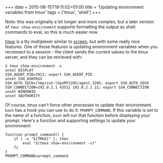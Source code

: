 +++
date = 2015-06-15T19:11:02+01:00
title = 'Updating environment variables from tmux'
tags = ['tmux', 'shell']
+++

Note: this was originally a lot longer and more complex, but a later version of
`tmux show-environment` supports formatting the output as shell commands to
eval, so this is much easier now.

[tmux](http://tmux.sourceforge.net/) is a tty multiplexer similar to
[screen](http://www.gnu.org/software/screen/), but with some really nice
features.  One of those features is updating environment variables when you
reconnect to a session - the client sends the current values to the tmux server,
and they can be retrieved with:

    $ tmux show-environment -s
    unset DISPLAY
    SSH_AGENT_PID=3912; export SSH_AGENT_PID
    unset SSH_ASKPASS
    SSH_AUTH_SOCK=/tmp/ssh-lXpzMY3205/agent.3205; export SSH_AUTH_SOCK
    SSH_CONNECTION=192.0.2.1 43512 192.0.2.1 22; export SSH_CONNECTION
    unset WINDOWID
    unset XAUTHORITY

Of course, tmux can't force other processes to update their environment.  `bash`
has a hook you can use to do it: `PROMPT_COMMAND`.  If this variable is set to
the name of a function, `bash` will run that function before displaying your
prompt.  Here's a function and supporting settings to update your environment:

    function prompt_command() {
        if [ -n "${TMUX}" ]; then
            eval "$(tmux show-environment -s)"
        fi
    }
    PROMPT_COMMAND=prompt_command
